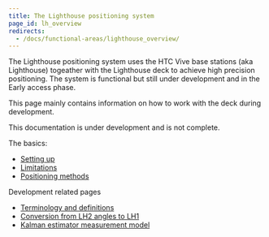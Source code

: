 ```yaml
---
title: The Lighthouse positioning system
page_id: lh_overview
redirects:
  - /docs/functional-areas/lighthouse_overview/
---
```


The Lighthouse positioning system uses the HTC Vive base stations (aka Lighthouse) togeather with the Lighthouse
deck to achieve high precision positioning. The system is functional but still under development and in the Early access phase.

This page mainly contains information on how to work with the deck during development.

This documentation is under development and is not complete.

The basics:
 * [Setting up](/docs/functional-areas/lighthouse/setting_up.md)
 * [Limitations](/docs/functional-areas/lighthouse/limitations.md)
 * [Positioning methods](/docs/functional-areas/lighthouse/positioning_methods.md)

Development related pages
 * [Terminology and definitions](/docs/functional-areas/lighthouse/terminology_definitions.md)
 * [Conversion from LH2 angles to LH1](/docs/functional-areas/lighthouse/angle_conversion.md)
 * [Kalman estimator measurement model](/docs/functional-areas/lighthouse/kalman_measurement_model.md)
